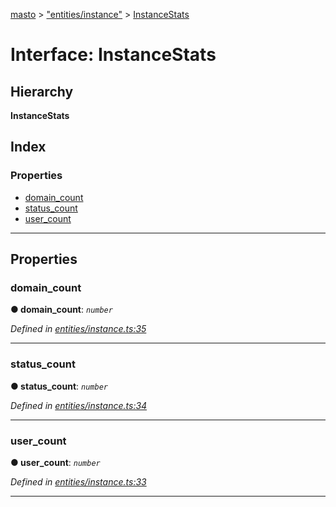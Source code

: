 [masto](../README.md) > ["entities/instance"](../modules/_entities_instance_.md) > [InstanceStats](../interfaces/_entities_instance_.instancestats.md)

# Interface: InstanceStats

## Hierarchy

**InstanceStats**

## Index

### Properties

* [domain_count](_entities_instance_.instancestats.md#domain_count)
* [status_count](_entities_instance_.instancestats.md#status_count)
* [user_count](_entities_instance_.instancestats.md#user_count)

---

## Properties

<a id="domain_count"></a>

###  domain_count

**● domain_count**: *`number`*

*Defined in [entities/instance.ts:35](https://github.com/neet/masto.js/blob/b4e0b0f/src/entities/instance.ts#L35)*

___
<a id="status_count"></a>

###  status_count

**● status_count**: *`number`*

*Defined in [entities/instance.ts:34](https://github.com/neet/masto.js/blob/b4e0b0f/src/entities/instance.ts#L34)*

___
<a id="user_count"></a>

###  user_count

**● user_count**: *`number`*

*Defined in [entities/instance.ts:33](https://github.com/neet/masto.js/blob/b4e0b0f/src/entities/instance.ts#L33)*

___

